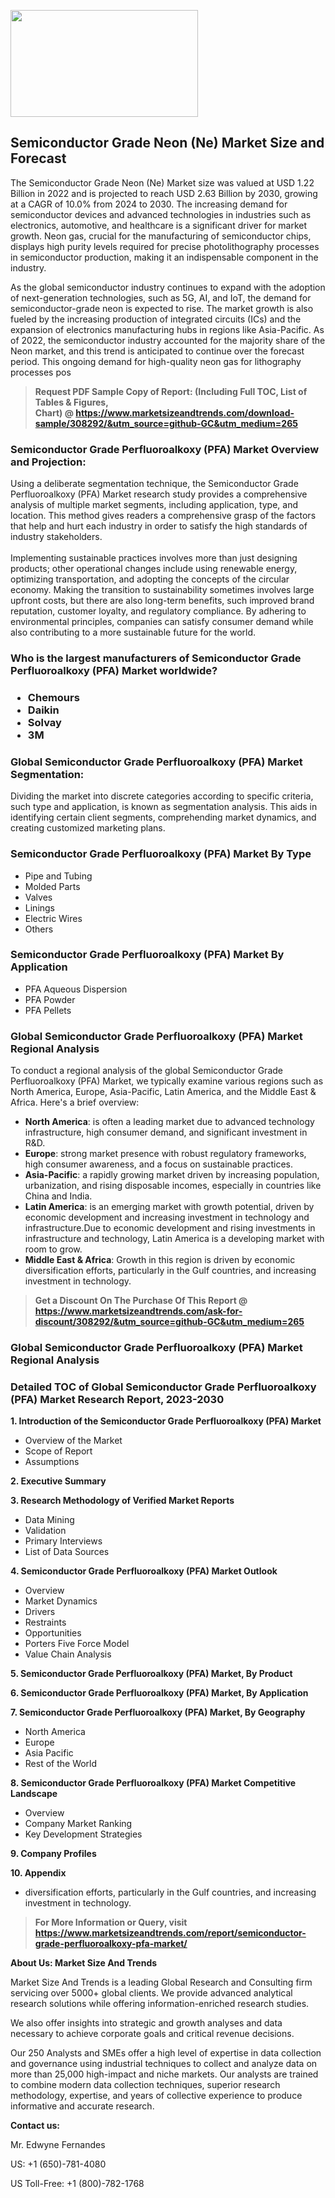 <p><img class="alignnone size-medium wp-image-20088" src="https://ffe5etoiles.com/wp-content/uploads/2024/12/MST1-300x171.png" alt="" width="300" height="171" /></p><h2>Semiconductor Grade Neon (Ne) Market Size and Forecast</h2><p>The Semiconductor Grade Neon (Ne) Market size was valued at USD 1.22 Billion in 2022 and is projected to reach USD 2.63 Billion by 2030, growing at a CAGR of 10.0% from 2024 to 2030. The increasing demand for semiconductor devices and advanced technologies in industries such as electronics, automotive, and healthcare is a significant driver for market growth. Neon gas, crucial for the manufacturing of semiconductor chips, displays high purity levels required for precise photolithography processes in semiconductor production, making it an indispensable component in the industry.</p><p>As the global semiconductor industry continues to expand with the adoption of next-generation technologies, such as 5G, AI, and IoT, the demand for semiconductor-grade neon is expected to rise. The market growth is also fueled by the increasing production of integrated circuits (ICs) and the expansion of electronics manufacturing hubs in regions like Asia-Pacific. As of 2022, the semiconductor industry accounted for the majority share of the Neon market, and this trend is anticipated to continue over the forecast period. This ongoing demand for high-quality neon gas for lithography processes pos</p><blockquote id="" class=""><strong>Request PDF Sample Copy of Report: (Including Full TOC, List of Tables &amp; Figures, Chart)&nbsp;@&nbsp;<strong><a href="https://www.marketsizeandtrends.com/download-sample/308292/&utm_source=github-GC&utm_medium=265" target="_blank">https://www.marketsizeandtrends.com/download-sample/308292/&utm_source=github-GC&utm_medium=265</a></strong></strong></blockquote><h3 id="" class="">Semiconductor Grade Perfluoroalkoxy (PFA) Market&nbsp;Overview and Projection:</h3><p id="" class="">Using a deliberate segmentation technique, the Semiconductor Grade Perfluoroalkoxy (PFA) Market research study provides a comprehensive analysis of multiple market segments, including application, type, and location. This method gives readers a comprehensive grasp of the factors that help and hurt each industry in order to satisfy the high standards of industry stakeholders. <br /> <br />Implementing sustainable practices involves more than just designing products; other operational changes include using renewable energy, optimizing transportation, and adopting the concepts of the circular economy. Making the transition to sustainability sometimes involves large upfront costs, but there are also long-term benefits, such improved brand reputation, customer loyalty, and regulatory compliance. By adhering to environmental principles, companies can satisfy consumer demand while also contributing to a more sustainable future for the world.</p><h3 id="" class="">Who is the largest manufacturers of&nbsp;Semiconductor Grade Perfluoroalkoxy (PFA) Market worldwide?</h3><h3 class=""><p><ul><li>Chemours </li><li> Daikin </li><li> Solvay </li><li> 3M</li></ul></p></h3><h3 id="" class="">Global&nbsp;Semiconductor Grade Perfluoroalkoxy (PFA) Market Segmentation:</h3><p id="" class="">Dividing the market into discrete categories according to specific criteria, such type and application, is known as segmentation analysis. This aids in identifying certain client segments, comprehending market dynamics, and creating customized marketing plans.</p><h3 id="" class="">Semiconductor Grade Perfluoroalkoxy (PFA) Market&nbsp;By Type</h3><p><p><ul><li>Pipe and Tubing</li><li> Molded Parts</li><li> Valves</li><li> Linings</li><li> Electric Wires</li><li> Others</p></li></ul></p></p><h3 id="" class="">Semiconductor Grade Perfluoroalkoxy (PFA) Market&nbsp;By Application</h3><p class=""><p><ul><li>PFA Aqueous Dispersion</li><li> PFA Powder</li><li> PFA Pellets</li></ul></p></p><h3 id="" class="">Global Semiconductor Grade Perfluoroalkoxy (PFA) Market Regional Analysis</h3><p id="" class="">To conduct a regional analysis of the global Semiconductor Grade Perfluoroalkoxy (PFA) Market, we typically examine various regions such as North America, Europe, Asia-Pacific, Latin America, and the Middle East &amp; Africa. Here's a brief overview:</p><ul><li><strong>North America</strong>: is often a leading market due to advanced technology infrastructure, high consumer demand, and significant investment in R&amp;D.</li><li><strong>Europe</strong>: strong market presence with robust regulatory frameworks, high consumer awareness, and a focus on sustainable practices.</li><li><strong>Asia-Pacific</strong>: a rapidly growing market driven by increasing population, urbanization, and rising disposable incomes, especially in countries like China and India.</li><li><strong>Latin America</strong>: is an emerging market with growth potential, driven by economic development and increasing investment in technology and infrastructure.Due to economic development and rising investments in infrastructure and technology, Latin America is a developing market with room to grow.</li><li><strong>Middle East &amp; Africa</strong>: Growth in this region is driven by economic diversification efforts, particularly in the Gulf countries, and increasing investment in technology.</li></ul><blockquote id="" class=""><strong>Get a Discount On The Purchase Of This Report @ <strong><a href="https://www.marketsizeandtrends.com/ask-for-discount/308292/&utm_source=github-GC&utm_medium=265" target="_blank">https://www.marketsizeandtrends.com/ask-for-discount/308292/&utm_source=github-GC&utm_medium=265</a></strong></strong></blockquote><h3 id="" class="">Global Semiconductor Grade Perfluoroalkoxy (PFA) Market Regional Analysis</h3><h3 id="" class="">Detailed TOC of Global Semiconductor Grade Perfluoroalkoxy (PFA) Market Research Report, 2023-2030</h3><p id="" class=""><strong>1. Introduction of the Semiconductor Grade Perfluoroalkoxy (PFA) Market</strong></p><ul><li>Overview of the Market</li><li>Scope of Report</li><li>Assumptions</li></ul><p id="" class=""><strong>2. Executive Summary</strong></p><p id="" class=""><strong>3. Research Methodology of Verified Market Reports</strong></p><ul><li>Data Mining</li><li>Validation</li><li>Primary Interviews</li><li>List of Data Sources</li></ul><p id="" class=""><strong>4. Semiconductor Grade Perfluoroalkoxy (PFA) Market Outlook</strong></p><ul><li>Overview</li><li>Market Dynamics</li><li>Drivers</li><li>Restraints</li><li>Opportunities</li><li>Porters Five Force Model</li><li>Value Chain Analysis</li></ul><p id="" class=""><strong>5. Semiconductor Grade Perfluoroalkoxy (PFA) Market, By Product</strong></p><p id="" class=""><strong>6. Semiconductor Grade Perfluoroalkoxy (PFA) Market, By Application</strong></p><p id="" class=""><strong>7. Semiconductor Grade Perfluoroalkoxy (PFA) Market, By Geography</strong></p><ul><li>North America</li><li>Europe</li><li>Asia Pacific</li><li>Rest of the World</li></ul><p id="" class=""><strong>8. Semiconductor Grade Perfluoroalkoxy (PFA) Market Competitive Landscape</strong></p><ul><li>Overview</li><li>Company Market Ranking</li><li>Key Development Strategies</li></ul><p id="" class=""><strong>9. Company Profiles</strong></p><p id="" class=""><strong>10. Appendix</strong></p><ul><li>diversification efforts, particularly in the Gulf countries, and increasing investment in technology.</li></ul><blockquote id="" class=""><strong>For More Information or Query, visit <strong><strong><a href="https://www.marketsizeandtrends.com/report/semiconductor-grade-perfluoroalkoxy-pfa-market/" target="_blank">https://www.marketsizeandtrends.com/report/semiconductor-grade-perfluoroalkoxy-pfa-market/</a></strong></strong></strong></blockquote><p id="" class=""><strong>About Us: Market Size And Trends</strong></p><p id="" class="">Market Size And Trends is a leading Global Research and Consulting firm servicing over 5000+ global clients. We provide advanced analytical research solutions while offering information-enriched research studies.</p><p id="" class="">We also offer insights into strategic and growth analyses and data necessary to achieve corporate goals and critical revenue decisions.</p><p id="" class="">Our 250 Analysts and SMEs offer a high level of expertise in data collection and governance using industrial techniques to collect and analyze data on more than 25,000 high-impact and niche markets. Our analysts are trained to combine modern data collection techniques, superior research methodology, expertise, and years of collective experience to produce informative and accurate research.</p><p id="" class=""><strong>Contact us:</strong></p><p id="" class="">Mr. Edwyne Fernandes</p><p id="" class="">US: +1 (650)-781-4080</p><p id="" class="">US Toll-Free: +1 (800)-782-1768</p>

